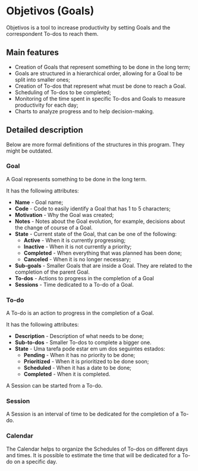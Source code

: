 # Objetivos (Goals)

Objetivos is a tool to increase productivity by setting Goals and the correspondent To-dos to reach them.

## Main features

* Creation of Goals that represent something to be done in the long term;
* Goals are structured in a hierarchical order, allowing for a Goal to be split into smaller ones;
* Creation of To-dos that represent what must be done to reach a Goal.
* Scheduling of To-dos to be completed;
* Monitoring of the time spent in specific To-dos and Goals to measure productivity for each day;
* Charts to analyze progress and to help decision-making.

## Detailed description

Below are more formal definitions of the structures in this program. They might be outdated.

### Goal

A Goal represents something to be done in the long term.

It has the following attributes:

* **Name** - Goal name;
* **Code** - Code to easily identify a Goal that has 1 to 5 characters;
* **Motivation** - Why the Goal was created;
* **Notes** - Notes about the Goal evolution, for example, decisions about the change of course of a Goal.
* **State** - Current state of the Goal, that can be one of the following:
  * **Active** - When it is currently progressing;
  * **Inactive** - When it is not currently a priority;
  * **Completed** - When everything that was planned has been done;
  * **Canceled** - When it is no longer necessary;
* **Sub-goals** - Smaller Goals that are inside a Goal. They are related to the completion of the parent Goal.
* **To-dos** - Actions to progress in the completion of a Goal
* **Sessions** - Time dedicated to a To-do of a Goal.

### To-do

A To-do is an action to progress in the completion of a Goal.

It has the following attributes:

* **Description** - Description of what needs to be done;
* **Sub-to-dos** - Smaller To-dos to complete a bigger one.
* **State** - Uma tarefa pode estar em um dos seguintes estados:
  * **Pending** - When it has no priority to be done;
  * **Prioritized** - When it is prioritized to be done soon;
  * **Scheduled** - When it has a date to be done;
  * **Completed** - When it is completed.

A Session can be started from a To-do.

### Session

A Session is an interval of time to be dedicated for the completion of a To-do.

### Calendar

The Calendar helps to organize the Schedules of To-dos on different days and times. It is possible to estimate the time that will be dedicated for a To-do on a specific day.